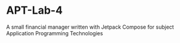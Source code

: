 # APT-Lab-4
A small financial manager written with Jetpack Compose for subject Application Programming Technologies
